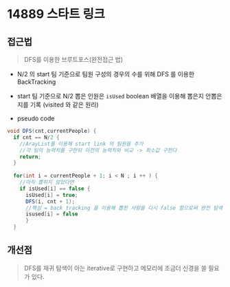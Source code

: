 # 14889 스타트 링크

## 접근법

> DFS를 이용한 브루트포스(완전접근 법)

- N/2 의 start 팀 기준으로 팀원 구성의 경우의 수를 위해 DFS 를 이용한 BackTracking

- start 팀 기준으로 N/2 뽑은 인원은 `isUsed` boolean 배열을 이용해 뽑은지 안뽑은지를 기록
(visited 와 같은 원리)

- pseudo code

```java
void DFS(cnt,currentPeople) {
  if cnt == N/2 {
   	//ArayList를 이용해 start link 의 팀원을 추가
    //각 팀의 능력치를 구한뒤 이전의 능력치와 비교 -> 최소값 구한다
    return;
  }
  
  for(int i = currentPeople + 1; i < N ; i ++ ) {
    //아직 뽑히지 않았다면
    if isUsed[i] == false {
      isUsed[i] = true;
      DFS(i, cnt + 1);
      //핵심 = back tracking 을 이용해 뽑힌 사람을 다시 false 함으로써 완전 탐색이 가능하게 함
      isused[i] = false
      }
  }
```

## 개선점

> DFS를 재귀 탐색이 아는 iterative로 구현하고 메모리에 조금더 신경을 쓸 필요가 있다.

